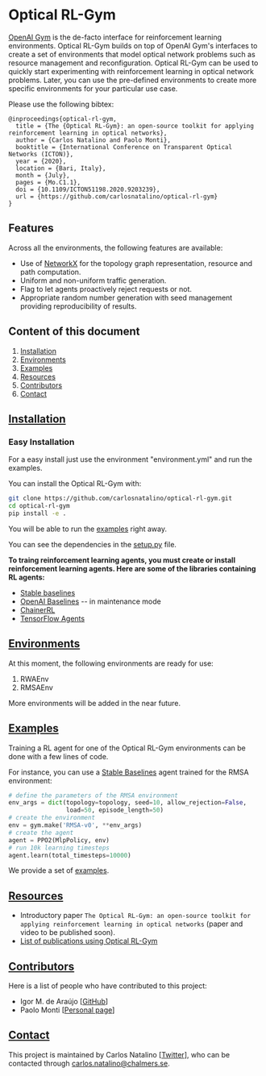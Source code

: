 # Optical RL-Gym

[OpenAI Gym](https://gym.openai.com/) is the de-facto interface for reinforcement learning environments.
Optical RL-Gym builds on top of OpenAI Gym's interfaces to create a set of environments that model optical network problems such as resource management and reconfiguration.
Optical RL-Gym can be used to quickly start experimenting with reinforcement learning in optical network problems.
Later, you can use the pre-defined environments to create more specific environments for your particular use case.

Please use the following bibtex:

```
@inproceedings{optical-rl-gym,
  title = {The {Optical RL-Gym}: an open-source toolkit for applying reinforcement learning in optical networks},
  author = {Carlos Natalino and Paolo Monti},
  booktitle = {International Conference on Transparent Optical Networks (ICTON)},
  year = {2020},
  location = {Bari, Italy},
  month = {July},
  pages = {Mo.C1.1},
  doi = {10.1109/ICTON51198.2020.9203239},
  url = {https://github.com/carlosnatalino/optical-rl-gym}
}
```

## Features

Across all the environments, the following features are available:

- Use of [NetworkX](https://networkx.github.io/) for the topology graph representation, resource and path computation.
- Uniform and non-uniform traffic generation.
- Flag to let agents proactively reject requests or not.
- Appropriate random number generation with seed management providing reproducibility of results.

## Content of this document

1. <a href="#installation">Installation</a>
2. <a href="#environments">Environments</a>
3. <a href="#examples">Examples</a>
4. <a href="#resources">Resources</a>
5. <a href="#contributors">Contributors</a>
6. <a href="#contact">Contact</a>

<a href="#installation"><h2>Installation</h2></a>

### <h3>Easy Installation</h3></a>

For a easy install just use the environment "environment.yml" and run the examples. 

You can install the Optical RL-Gym with:

```bash
git clone https://github.com/carlosnatalino/optical-rl-gym.git
cd optical-rl-gym
pip install -e .
``` 

You will be able to run the [examples](#examples) right away.

You can see the dependencies in the [setup.py](setup.py) file.

**To traing reinforcement learning agents, you must create or install reinforcement learning agents. Here are some of the libraries containing RL agents:**
- [Stable baselines](https://github.com/hill-a/stable-baselines)
- [OpenAI Baselines](https://github.com/openai/baselines) -- in maintenance mode
- [ChainerRL](https://github.com/chainer/chainerrl)
- [TensorFlow Agents](https://www.tensorflow.org/agents)

<a href="#environments"><h2>Environments</h2></a>

At this moment, the following environments are ready for use:

1. RWAEnv
2. RMSAEnv

More environments will be added in the near future.

<a href="#examples"><h2>Examples</h2></a>

Training a RL agent for one of the Optical RL-Gym environments can be done with a few lines of code.

For instance, you can use a [Stable Baselines](https://github.com/hill-a/stable-baselines) agent trained for the RMSA environment:

```python
# define the parameters of the RMSA environment
env_args = dict(topology=topology, seed=10, allow_rejection=False, 
                load=50, episode_length=50)
# create the environment
env = gym.make('RMSA-v0', **env_args)
# create the agent
agent = PPO2(MlpPolicy, env)
# run 10k learning timesteps
agent.learn(total_timesteps=10000)
```

We provide a set of [examples](./examples).

<a href="#resources"><h2>Resources</h2></a>

- Introductory paper `The Optical RL-Gym: an open-source toolkit for applying reinforcement learning in optical networks` (paper and video to be published soon).
- [List of publications using Optical RL-Gym](./docs/PUBLICATIONS.md)

<a href="#contributors"><h2>Contributors</h2></a>

Here is a list of people who have contributed to this project:

- Igor M. de Araújo [[GitHub](https://github.com/igormaraujo/)]
- Paolo Monti [[Personal page](https://www.chalmers.se/en/staff/Pages/Paolo-Monti.aspx)]

<a href="#contact"><h2>Contact</h2></a>

This project is maintained by Carlos Natalino [[Twitter](https://twitter.com/NatalinoCarlos)], who can be contacted through carlos.natalino@chalmers.se.
